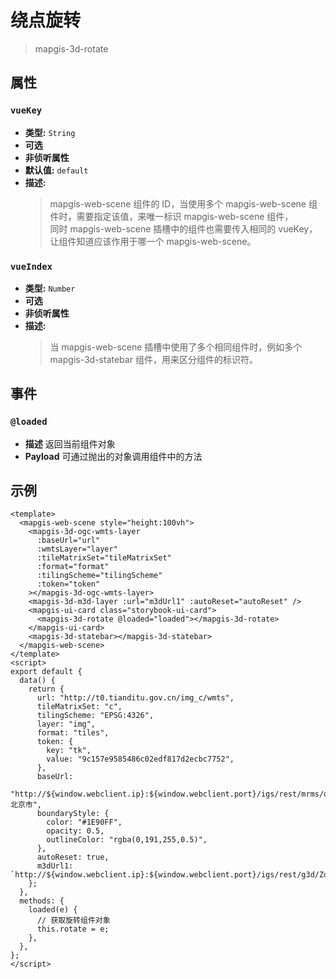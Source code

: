 # 绕点旋转

> mapgis-3d-rotate

## 属性

### `vueKey`

- **类型:** `String`
- **可选**
- **非侦听属性**
- **默认值:** `default`
- **描述:**
  > mapgis-web-scene 组件的 ID，当使用多个 mapgis-web-scene 组件时，需要指定该值，来唯一标识 mapgis-web-scene 组件， <br/>
  > 同时 mapgis-web-scene 插槽中的组件也需要传入相同的 vueKey，让组件知道应该作用于哪一个 mapgis-web-scene。

### `vueIndex`

- **类型:** `Number`
- **可选**
- **非侦听属性**
- **描述:**
  > 当 mapgis-web-scene 插槽中使用了多个相同组件时，例如多个 mapgis-3d-statebar 组件，用来区分组件的标识符。

## 事件

### `@loaded`

- **描述** 返回当前组件对象
- **Payload** 可通过抛出的对象调用组件中的方法

## 示例

```vue
<template>
  <mapgis-web-scene style="height:100vh">
    <mapgis-3d-ogc-wmts-layer
      :baseUrl="url"
      :wmtsLayer="layer"
      :tileMatrixSet="tileMatrixSet"
      :format="format"
      :tilingScheme="tilingScheme"
      :token="token"
    ></mapgis-3d-ogc-wmts-layer>
    <mapgis-3d-m3d-layer :url="m3dUrl1" :autoReset="autoReset" />
    <mapgis-ui-card class="storybook-ui-card">
      <mapgis-3d-rotate @loaded="loaded"></mapgis-3d-rotate>
    </mapgis-ui-card>
    <mapgis-3d-statebar></mapgis-3d-statebar>
  </mapgis-web-scene>
</template>
<script>
export default {
  data() {
    return {
      url: "http://t0.tianditu.gov.cn/img_c/wmts",
      tileMatrixSet: "c",
      tilingScheme: "EPSG:4326",
      layer: "img",
      format: "tiles",
      token: {
        key: "tk",
        value: "9c157e9585486c02edf817d2ecbc7752",
      },
      baseUrl:
        "http://${window.webclient.ip}:${window.webclient.port}/igs/rest/mrms/docs/北京市",
      boundaryStyle: {
        color: "#1E90FF",
        opacity: 0.5,
        outlineColor: "rgba(0,191,255,0.5)",
      },
      autoReset: true,
      m3dUrl1: `http://${window.webclient.ip}:${window.webclient.port}/igs/rest/g3d/ZondyModels`,
    };
  },
  methods: {
    loaded(e) {
      // 获取旋转组件对象
      this.rotate = e;
    },
  },
};
</script>
```
